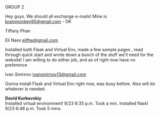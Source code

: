 GROUP 2

Hey guys. We should all exchange e-mails! Mine is brainmonkey95@gmail.com - DK

Tiffany Phan

Eli Nass
eliftw@gmail.com

Installed both Flask and Virtual Env, made a few sample pages , read through quick start and wrote down a bunch of the stuff we'll need for the website!
I am willing to do either job, and as of right now have no preference 


Ivan Smirnov
ivansmirnov13@gmail.com

Gonna install Flask and Virtual Env right now, was busy before. Also will do whatever is needed.

<b>David Kurkovskiy</b><BR>
Installed virtual environment! 9/23 6:35 p.m. Took a min.
Installed flask! 9/23 6:48 p.m. Took 5 mins.
